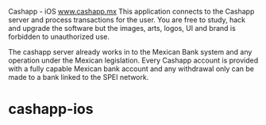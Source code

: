 Cashapp - iOS
www.cashapp.mx
This application connects to the Cashapp server and process transactions for the user. 
You are free to study, hack and upgrade the software but the images, arts, logos, UI and brand is forbidden to unauthorized use.

The cashapp server already works in to the Mexican Bank system and any operation under the Mexican legislation. Every Cashapp account is provided with a fully capable Mexican bank account and any withdrawal only can be made to a bank linked to the SPEI network.


# cashapp-ios
